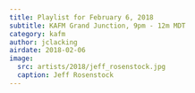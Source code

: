```yaml
---
title: Playlist for February 6, 2018
subtitle: KAFM Grand Junction, 9pm - 12m MDT
category: kafm
author: jclacking
airdate: 2018-02-06
image:
  src: artists/2018/jeff_rosenstock.jpg
  caption: Jeff Rosenstock
---
```

